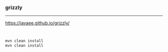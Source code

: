 ### grizzly
---
https://javaee.github.io/grizzly/

```java



```

```sh
mvn clean install
mvn clean install
```

```
```


